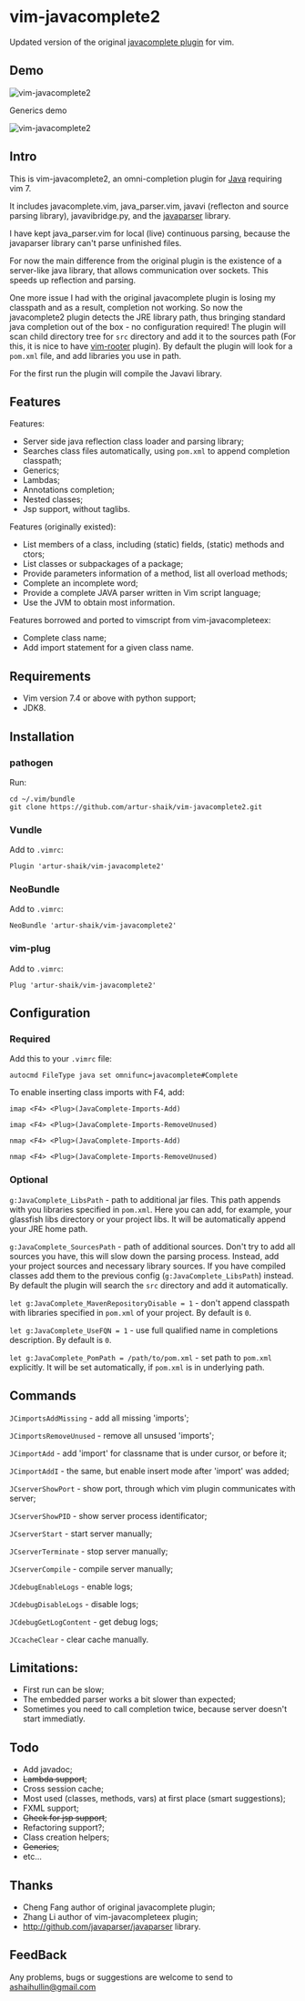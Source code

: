# vim-javacomplete2

Updated version of the original [javacomplete plugin](http://www.vim.org/scripts/script.php?script_id=1785) for vim.

## Demo

![vim-javacomplete2](https://github.com/artur-shaik/vim-javacomplete2/raw/master/doc/demo.gif)

Generics demo

![vim-javacomplete2](https://github.com/artur-shaik/vim-javacomplete2/raw/master/doc/generics_demo.gif)

## Intro

This is vim-javacomplete2, an omni-completion plugin for [Java](http://www.oracle.com/technetwork/java/javase/downloads/index.html) requiring vim 7.

It includes javacomplete.vim, java_parser.vim, javavi (reflecton and source parsing library), javavibridge.py, and the [javaparser](https://github.com/javaparser/javaparser) library.

I have kept java_parser.vim for local (live) continuous parsing, because the javaparser library can't parse unfinished files.

For now the main difference from the original plugin is the existence of a server-like java library, that allows communication over sockets. This speeds up reflection and parsing.

One more issue I had with the original javacomplete plugin is losing my classpath and as a result, completion not working.
So now the javacomplete2 plugin detects the JRE library path, thus bringing standard java completion out of the box - no configuration required!
The plugin will scan child directory tree for `src` directory and add it to the sources path (For this, it is nice to have [vim-rooter](https://github.com/airblade/vim-rooter.git) plugin). 
By default the plugin will look for a `pom.xml` file, and add libraries you use in path.

For the first run the plugin will compile the Javavi library.

## Features

Features:
- Server side java reflection class loader and parsing library;
- Searches class files automatically, using `pom.xml` to append completion classpath;
- Generics;
- Lambdas;
- Annotations completion;
- Nested classes;
- Jsp support, without taglibs.

Features (originally existed):
- List members of a class, including (static) fields, (static) methods and ctors;
- List classes or subpackages of a package;
- Provide parameters information of a method, list all overload methods;
- Complete an incomplete word;
- Provide a complete JAVA parser written in Vim script language;
- Use the JVM to obtain most information.
 
Features borrowed and ported to vimscript from vim-javacompleteex:
- Complete class name;
- Add import statement for a given class name.

## Requirements

- Vim version 7.4 or above with python support;
- JDK8.

## Installation

### pathogen
Run:

````Shell
cd ~/.vim/bundle
git clone https://github.com/artur-shaik/vim-javacomplete2.git
````

### Vundle
Add to `.vimrc`:

````vimL
Plugin 'artur-shaik/vim-javacomplete2'
````

### NeoBundle
Add to `.vimrc`:

````vimL
NeoBundle 'artur-shaik/vim-javacomplete2'
````

### vim-plug
Add to `.vimrc`:
````vimL
Plug 'artur-shaik/vim-javacomplete2'
````

## Configuration

### Required

Add this to your `.vimrc` file:

`autocmd FileType java set omnifunc=javacomplete#Complete`

To enable inserting class imports with F4, add:

`imap <F4> <Plug>(JavaComplete-Imports-Add)`

`imap <F4> <Plug>(JavaComplete-Imports-RemoveUnused)`

`nmap <F4> <Plug>(JavaComplete-Imports-Add)`

`nmap <F4> <Plug>(JavaComplete-Imports-RemoveUnused)`

### Optional

`g:JavaComplete_LibsPath` - path to additional jar files. This path appends with you libraries specified in `pom.xml`. Here you can add, for example, your glassfish libs directory or your project libs. It will be automatically append your JRE home path.

`g:JavaComplete_SourcesPath` - path of additional sources. Don't try to add all sources you have, this will slow down the parsing process. Instead, add your project sources and necessary library sources. If you have compiled classes add them to the previous config (`g:JavaComplete_LibsPath`) instead. By default the plugin will search the `src` directory and add it automatically.

`let g:JavaComplete_MavenRepositoryDisable = 1` - don't append classpath with libraries specified in `pom.xml` of your project. By default is `0`.

`let g:JavaComplete_UseFQN = 1` - use full qualified name in completions description. By default is `0`.

`let g:JavaComplete_PomPath = /path/to/pom.xml` - set path to `pom.xml` explicitly. It will be set automatically, if `pom.xml` is in underlying path.

## Commands

`JCimportsAddMissing` - add all missing 'imports';

`JCimportsRemoveUnused` - remove all unsused 'imports';

`JCimportAdd` - add 'import' for classname that is under cursor, or before it;

`JCimportAddI` - the same, but enable insert mode after 'import' was added;


`JCserverShowPort` - show port, through which vim plugin communicates with server;

`JCserverShowPID` - show server process identificator;

`JCserverStart` - start server manually;

`JCserverTerminate` - stop server manually;

`JCserverCompile` - compile server manually;


`JCdebugEnableLogs` - enable logs;

`JCdebugDisableLogs` - disable logs;

`JCdebugGetLogContent` - get debug logs;


`JCcacheClear` - clear cache manually.

## Limitations:

- First run can be slow;
- The embedded parser works a bit slower than expected;
- Sometimes you need to call completion twice, because server doesn't start immediatly.

## Todo

- Add javadoc;
- ~~Lambda support~~;
- Cross session cache;
- Most used (classes, methods, vars) at first place (smart suggestions);
- FXML support;
- ~~Check for jsp support~~;
- Refactoring support?;
- Class creation helpers;
- ~~Generics~~;
- etc...

## Thanks

- Cheng Fang author of original javacomplete plugin;
- Zhang Li author of vim-javacompleteex plugin;
- http://github.com/javaparser/javaparser library.

## FeedBack

Any problems, bugs or suggestions are welcome to send to ashaihullin@gmail.com
